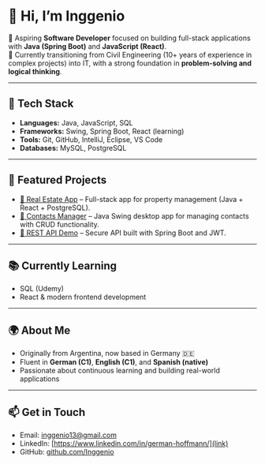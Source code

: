 # 👋 Hi, I’m Inggenio

🎯 Aspiring **Software Developer** focused on building full-stack applications with **Java (Spring Boot)** and **JavaScript (React)**.  
💼 Currently transitioning from Civil Engineering (10+ years of experience in complex projects) into IT, with a strong foundation in **problem-solving and logical thinking**.  

---

## 🔧 Tech Stack
- **Languages:** Java, JavaScript, SQL  
- **Frameworks:** Swing, Spring Boot, React (learning)  
- **Tools:** Git, GitHub, IntelliJ, Eclipse, VS Code  
- **Databases:** MySQL, PostgreSQL  

---

## 📂 Featured Projects
- [🏡 Real Estate App](link-a-tu-repo) – Full-stack app for property management (Java + React + PostgreSQL).  
- [📒 Contacts Manager](link-a-tu-repo) – Java Swing desktop app for managing contacts with CRUD functionality.  
- [🔑 REST API Demo](link-a-tu-repo) – Secure API built with Spring Boot and JWT.  

---

## 📚 Currently Learning
- SQL (Udemy)  
- React & modern frontend development  

---

## 🌍 About Me
- Originally from Argentina, now based in Germany 🇩🇪  
- Fluent in **German (C1)**, **English (C1)**, and **Spanish (native)**  
- Passionate about continuous learning and building real-world applications  

---

## 📫 Get in Touch
- Email: inggenio13@gmail.com  
- LinkedIn: [https://www.linkedin.com/in/german-hoffmann/](link)  
- GitHub: [github.com/Inggenio](https://github.com/Inggenio)
